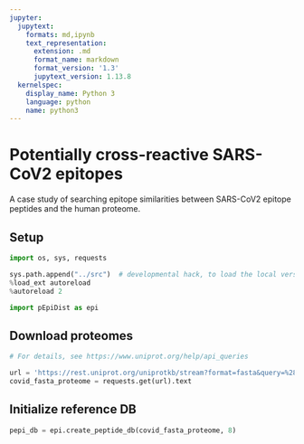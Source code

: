 ```yaml
---
jupyter:
  jupytext:
    formats: md,ipynb
    text_representation:
      extension: .md
      format_name: markdown
      format_version: '1.3'
      jupytext_version: 1.13.8
  kernelspec:
    display_name: Python 3
    language: python
    name: python3
---
```


# Potentially cross-reactive SARS-CoV2 epitopes

A case study of searching epitope similarities between SARS-CoV2 epitope peptides and the human proteome.

## Setup

```python
import os, sys, requests
```

```python
sys.path.append("../src")  # developmental hack, to load the local version of the module
%load_ext autoreload
%autoreload 2

import pEpiDist as epi
```

## Download proteomes

```python
# For details, see https://www.uniprot.org/help/api_queries

url = 'https://rest.uniprot.org/uniprotkb/stream?format=fasta&query=%28%28organism_id%3A2697049%29%29'
covid_fasta_proteome = requests.get(url).text
```

## Initialize reference DB

```python
pepi_db = epi.create_peptide_db(covid_fasta_proteome, 8)
```
